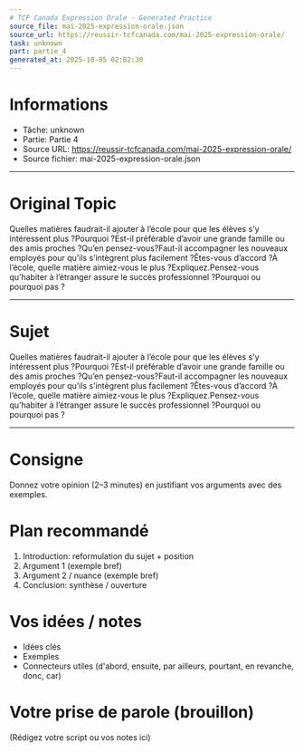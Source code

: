 ```yaml
---
# TCF Canada Expression Orale - Generated Practice
source_file: mai-2025-expression-orale.json
source_url: https://reussir-tcfcanada.com/mai-2025-expression-orale/
task: unknown
part: partie_4
generated_at: 2025-10-05 02:02:30
---
```


# Informations
- Tâche: unknown
- Partie: Partie 4
- Source URL: https://reussir-tcfcanada.com/mai-2025-expression-orale/
- Source fichier: mai-2025-expression-orale.json

---

# Original Topic
Quelles matières faudrait-il ajouter à l’école pour que les élèves s’y intéressent plus ?Pourquoi ?Est-il préférable d’avoir une grande famille ou des amis proches ?Qu’en pensez-vous?Faut-il accompagner les nouveaux employés pour qu’ils s’intègrent plus facilement ?Êtes-vous d’accord ?À l’école, quelle matière aimiez-vous le plus ?Expliquez.Pensez-vous qu’habiter à l’étranger assure le succès professionnel ?Pourquoi ou pourquoi pas ?

---

# Sujet
Quelles matières faudrait-il ajouter à l’école pour que les élèves s’y intéressent plus ?Pourquoi ?Est-il préférable d’avoir une grande famille ou des amis proches ?Qu’en pensez-vous?Faut-il accompagner les nouveaux employés pour qu’ils s’intègrent plus facilement ?Êtes-vous d’accord ?À l’école, quelle matière aimiez-vous le plus ?Expliquez.Pensez-vous qu’habiter à l’étranger assure le succès professionnel ?Pourquoi ou pourquoi pas ?

---
# Consigne
Donnez votre opinion (2–3 minutes) en justifiant vos arguments avec des exemples.

# Plan recommandé
1. Introduction: reformulation du sujet + position
2. Argument 1 (exemple bref)
3. Argument 2 / nuance (exemple bref)
4. Conclusion: synthèse / ouverture

# Vos idées / notes
- Idées clés
- Exemples
- Connecteurs utiles (d'abord, ensuite, par ailleurs, pourtant, en revanche, donc, car)

# Votre prise de parole (brouillon)
(Rédigez votre script ou vos notes ici)
